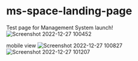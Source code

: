 # ms-space-landing-page
Test page for Management System launch!
![Screenshot 2022-12-27 100452](https://user-images.githubusercontent.com/65514728/209643055-dc7f959d-6813-4528-8048-fdcf296775c5.jpg)

mobile view
![Screenshot 2022-12-27 100827](https://user-images.githubusercontent.com/65514728/209643078-bf738c7e-4b87-482b-9ecc-7c395d9a369a.jpg)
![Screenshot 2022-12-27 101207](https://user-images.githubusercontent.com/65514728/209643042-cf5143c1-4b2a-4daa-841d-65b7df7fd339.jpg)



